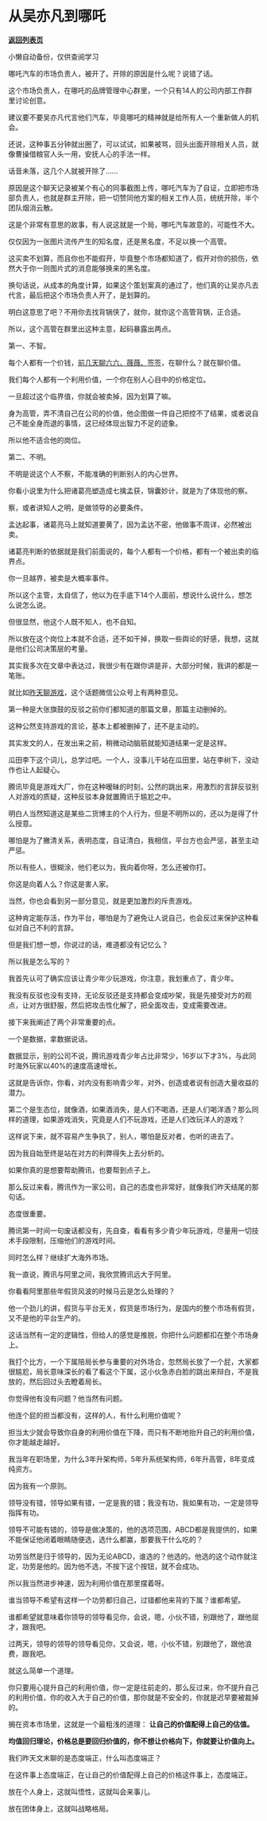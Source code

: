 # 从吴亦凡到哪吒

[**返回列表页**](/gzh/记忆承载)

小懒自动备份，仅供查阅学习

哪吒汽车的市场负责人，被开了。开除的原因是什么呢？说错了话。  

  

这个市场负责人，在哪吒的品牌管理中心群里，一个只有14人的公司内部工作群里讨论创意。  

  

建议要不要吴亦凡代言他们汽车，毕竟哪吒的精神就是给所有人一个重新做人的机会。

  

还说，这种事五分钟就出圈了，可以试试，如果被骂，回头出面开除相关人员，就像曹操借粮官人头一用，安抚人心的手法一样。  

  

话音未落，这几个人就被开除了......  

  

原因是这个聊天记录被某个有心的同事截图上传，哪吒汽车为了自证，立即把市场部负责人，也就是群主开除，把一切赞同他方案的相关工作人员，统统开除，半个团队烟消云散。

  

这是个非常有意思的故事，有人说这就是一个局，哪吒汽车故意的，可能性不大。  

  

仅仅因为一张图片流传产生的知名度，还是黑名度，不足以换一个高管。

  

这买卖不划算，而且你也不能假开，毕竟整个市场都知道了，假开对你的损伤，依然大于你一则图片式的消息能够换来的黑名度。  

  

换句话说，从成本的角度计算，如果这个策划案真的通过了，他们真的让吴亦凡去代言，最后把这个市场负责人开了，是划算的。  

  

明白这意思了吧？不用你去找背锅侠了，就你，就你这个高管背锅，正合适。  

  

所以，这个高管在群里出这种主意，起码暴露出两点。  

  

第一、不智。

  

每个人都有一个价钱，[前几天聊六六、薇薇、签签](http://mp.weixin.qq.com/s?__biz=MzU0MjYwNDU2Mw==&mid=2247500219&idx=1&sn=dbfe5f687f9ffc0b19fa2ad8e126cd26&chksm=fb1aadc7cc6d24d1f7cbf6520d622ab6a5d3dbad60d62e795865e65d51cb5f4731b00ea2817e&scene=21#wechat_redirect)，在聊什么？就在聊价值。  

  

我们每个人都有一个利用价值，一个你在别人心目中的价格定位。

  

一旦超过这个临界值，你就会被卖掉，因为划算了嘛。  

  

身为高管，弄不清自己在公司的价值，他企图做一件自己把控不了结果，或者说自己不能全身而退的事情，这已经体现出智力不足的迹象。  

  

所以他不适合他的岗位。

  

第二、不明。

  

不明是说这个人不察，不能准确的判断别人的内心世界。

  

你看小说里为什么把诸葛亮塑造成七擒孟获，锦囊妙计，就是为了体现他的察。

  

察，或者讲知人之明，是做领导的必要条件。  

  

孟达起事，诸葛亮马上就知道要黄了，因为孟达不密，他做事不周详，必然被出卖。  

  

诸葛亮判断的依据就是我们前面说的，每个人都有一个价格，都有一个被出卖的临界点。

  

你一旦越界，被卖是大概率事件。  

  

所以这个主管，太自信了，他以为在手底下14个人面前，想说什么说什么，想怎么说怎么说。  

  

但很显然，他这个人既不知人，也不自知。

  

所以放在这个岗位上本就不合适，还不如干掉，换取一些舆论的好感，我想，这就是他们公司决策层的考量。

  

其实我多次在文章中表达过，我很少有在跟你讲是非，大部分时候，我讲的都是一笔账。

  

就比如[昨天聊游戏](http://mp.weixin.qq.com/s?__biz=MzU0MjYwNDU2Mw==&mid=2247500337&idx=1&sn=aa6c7e6626aa88fa3752845d7a17f896&chksm=fb1aae4dcc6d275b617360e19e8140e083e3822c3383812f943c13bfa0eb948d60920c0aa859&scene=21#wechat_redirect)，这个话题微信公众号上有两种意见。

  

第一种是大张旗鼓的反驳之前你们都知道的那篇文章，那篇主动删掉的。

  

这种公然支持游戏的言论，基本上都被删掉了，还不是主动的。  

  

其实发文的人，在发出来之前，稍微动动脑筋就能知道结果一定是这样。  

  

瓜田李下这个词儿，总学过吧。一个人，没事儿干站在瓜田里，站在李树下，没动作也让人起疑心。

  

腾讯毕竟是游戏大厂，你在这种暧昧的时刻，公然的跳出来，用激烈的言辞反驳别人对游戏的质疑，这种反驳本身就置腾讯于尴尬之中。  

  

明白人当然知道这是某些二货博主的个人行为，但是不明所以的，还以为是得了什么授意。  

  

哪怕是为了撇清关系，表明态度，自证清白，我相信，平台方也会严惩，甚至主动严惩。  

  

所以有些人，很糊涂，他们老以为，我向着你呀，怎么还被你打。  

  

你这是向着人么？你这是害人家。

  

当然，你也会看到另一部分意见，就是更加激烈的斥责游戏。  

  

这种肯定能存活，作为平台，哪怕是为了避免让人说自己，也会反过来保护这种看似对自己不利的言辞。

  

但是我们想一想，你说过的话，难道都没有记忆么？  

  

所以我是怎么写的？  

  

我首先认可了确实应该让青少年少玩游戏，你注意，我划重点了，青少年。

  

我没有反驳也没有支持，无论反驳还是支持都会变成吵架，我是先接受对方的观点，让对方很舒服，然后把攻击性化解了，把全面攻击，变成需要改进。  

  

接下来我阐述了两个非常重要的点。  

  

一个是数据，拿数据说话。

  

数据显示，别的公司不说，腾讯游戏青少年占比非常少，16岁以下才3%，与此同时海外玩家以40%的速度高速增长。

  

这就是告诉你，你看，对内没有影响青少年，对外，创造或者说有创造大量收益的潜力。

  

第二个是生态位，就像酒，如果酒消失，是人们不喝酒，还是人们喝洋酒？那么同样的道理，如果游戏消失，究竟是人们不玩游戏，还是人们改玩洋人的游戏？  

  

这样说下来，就不容易产生争执了，别人，哪怕是反对者，也听的进去了。  

  

因为我自始至终是站在对方的利弊得失上去分析的。  

  

如果你真的是想要帮助腾讯，也要帮到点子上。

  

那么反过来看，腾讯作为一家公司，自己的态度也非常好，就像我们昨天结尾的那句话。

  

态度很重要。  

  

腾讯第一时间一句废话都没有，先自查，看看有多少青少年玩游戏，尽量用一切技术手段限制，压缩他们的游戏时间。

  

同时怎么样？继续扩大海外市场。  

  

我一直说，腾讯与阿里之间，我欣赏腾讯远大于阿里。

  

你看看阿里那些年假货风波的时候马云是怎么处理的？

  

他一个劲儿的讲，假货与平台无关，假货是市场行为，是国内的整个市场有假货，又不是他的平台生产的。

  

这话当然有一定的逻辑性，但给人的感觉是推脱，你把什么问题都扣在整个市场身上。

  

我打个比方，一个下属陪局长参与重要的对外场合，忽然局长放了一个屁，大家都很尴尬，局长意味深长的看了看这个下属，这小伙急赤白脸的跳出来辩白，不是我放的，然后回过头去瞪着局长。  

  

你觉得他有没有问题？他当然有问题。  

  

他连个屁的担当都没有，这样的人，有什么利用价值呢？

  

担当太少就会导致你自身的利用价值在下降，而只有不断地抬升自己的利用价值，你才能越走越好。

  

我当年在职场里，为什么3年升架构师，5年升系统架构师，6年升高管，8年变成纯资方。  

  

因为我有一个原则。

  

领导没有错，领导如果有错，一定是我的错；我没有功，我如果有功，一定是领导指挥有功。

  

领导不可能有错的，领导是做决策的，他的选项范围，ABCD都是我提供的，如果不能保证他闭着眼睛随便选，选什么都赢，那要我干什么吃的？

  

功劳当然是归于领导的，因为无论ABCD，谁选的？他选的。他选的这个动作就注定，功劳是他的。因为他不选，不按下这个按钮，就不会成功。

  

所以我当然进步神速，因为利用价值在那里摆着呀。  

  

谁当领导不希望有这样一个功劳都归自己，过错都他来背的下属？谁都希望。

  

谁都希望就意味着你领导的领导看见你，会说，嗯，小伙不错，别跟他了，跟他屈才，跟我吧。  

  

过两天，领导的领导的领导看见你，又会说，嗯，小伙不错，别跟他了，跟他浪费，跟我吧。  

  

就这么简单一个道理。

  

你只要用心提升自己的利用价值，你一定是往前走的，那么反过来，你不提升自己的利用价值，你的收入大于自己的价值，那你就是不安全的，你就是迟早要被裁掉的。

  

搁在资本市场里，这就是一个最粗浅的道理： **让自己的价值配得上自己的估值。**

  

 **均值回归理论，价格总是要回归价值的，你不想让价格向下，你就要让价值向上。**

  

我们昨天文末聊的是态度端正，什么叫态度端正？

  

在这件事上态度端正，在让自己的价值配得上自己的价格这件事上，态度端正。

  

放在个人身上，这就叫悟性，这就叫会来事儿。  

  

放在团体身上，这就叫战略格局。

